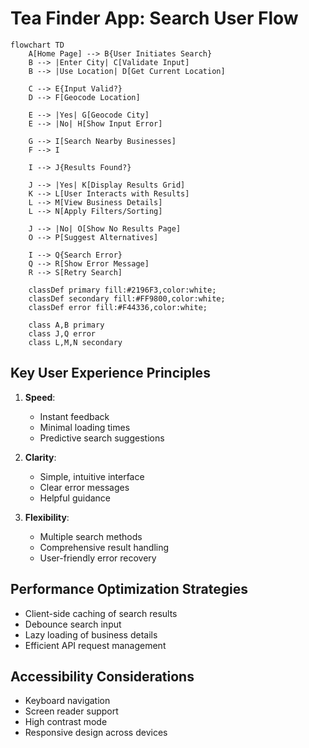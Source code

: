 # Tea Finder App: Search User Flow

```mermaid
flowchart TD
    A[Home Page] --> B{User Initiates Search}
    B --> |Enter City| C[Validate Input]
    B --> |Use Location| D[Get Current Location]
    
    C --> E{Input Valid?}
    D --> F[Geocode Location]
    
    E --> |Yes| G[Geocode City]
    E --> |No| H[Show Input Error]
    
    G --> I[Search Nearby Businesses]
    F --> I
    
    I --> J{Results Found?}
    
    J --> |Yes| K[Display Results Grid]
    K --> L[User Interacts with Results]
    L --> M[View Business Details]
    L --> N[Apply Filters/Sorting]
    
    J --> |No| O[Show No Results Page]
    O --> P[Suggest Alternatives]
    
    I --> Q{Search Error}
    Q --> R[Show Error Message]
    R --> S[Retry Search]
    
    classDef primary fill:#2196F3,color:white;
    classDef secondary fill:#FF9800,color:white;
    classDef error fill:#F44336,color:white;
    
    class A,B primary
    class J,Q error
    class L,M,N secondary
```

## Key User Experience Principles

1. **Speed**: 
   - Instant feedback
   - Minimal loading times
   - Predictive search suggestions

2. **Clarity**:
   - Simple, intuitive interface
   - Clear error messages
   - Helpful guidance

3. **Flexibility**:
   - Multiple search methods
   - Comprehensive result handling
   - User-friendly error recovery

## Performance Optimization Strategies

- Client-side caching of search results
- Debounce search input
- Lazy loading of business details
- Efficient API request management

## Accessibility Considerations

- Keyboard navigation
- Screen reader support
- High contrast mode
- Responsive design across devices
